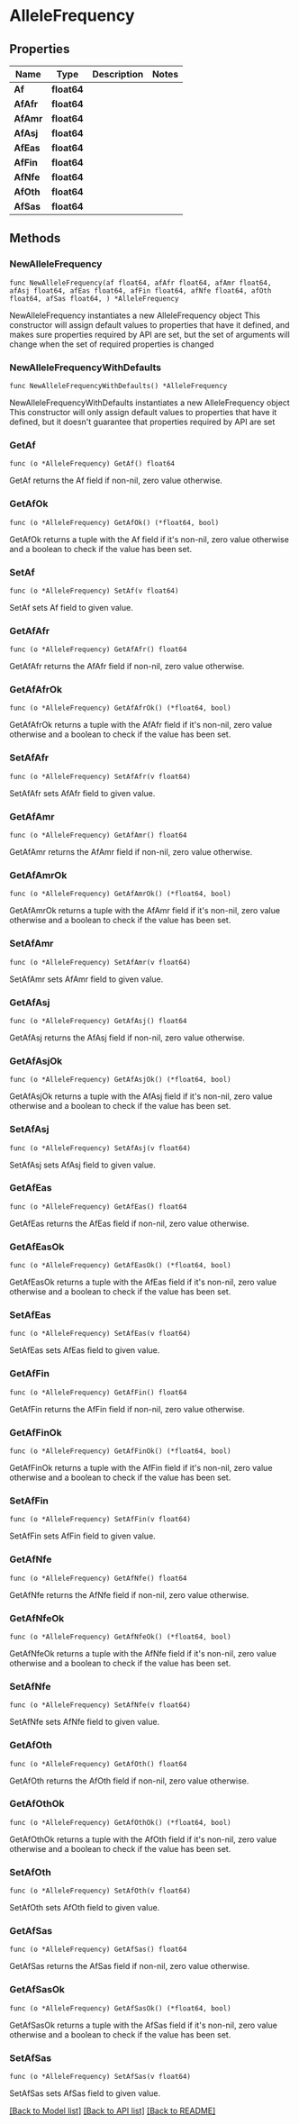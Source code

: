 # AlleleFrequency

## Properties

Name | Type | Description | Notes
------------ | ------------- | ------------- | -------------
**Af** | **float64** |  | 
**AfAfr** | **float64** |  | 
**AfAmr** | **float64** |  | 
**AfAsj** | **float64** |  | 
**AfEas** | **float64** |  | 
**AfFin** | **float64** |  | 
**AfNfe** | **float64** |  | 
**AfOth** | **float64** |  | 
**AfSas** | **float64** |  | 

## Methods

### NewAlleleFrequency

`func NewAlleleFrequency(af float64, afAfr float64, afAmr float64, afAsj float64, afEas float64, afFin float64, afNfe float64, afOth float64, afSas float64, ) *AlleleFrequency`

NewAlleleFrequency instantiates a new AlleleFrequency object
This constructor will assign default values to properties that have it defined,
and makes sure properties required by API are set, but the set of arguments
will change when the set of required properties is changed

### NewAlleleFrequencyWithDefaults

`func NewAlleleFrequencyWithDefaults() *AlleleFrequency`

NewAlleleFrequencyWithDefaults instantiates a new AlleleFrequency object
This constructor will only assign default values to properties that have it defined,
but it doesn't guarantee that properties required by API are set

### GetAf

`func (o *AlleleFrequency) GetAf() float64`

GetAf returns the Af field if non-nil, zero value otherwise.

### GetAfOk

`func (o *AlleleFrequency) GetAfOk() (*float64, bool)`

GetAfOk returns a tuple with the Af field if it's non-nil, zero value otherwise
and a boolean to check if the value has been set.

### SetAf

`func (o *AlleleFrequency) SetAf(v float64)`

SetAf sets Af field to given value.


### GetAfAfr

`func (o *AlleleFrequency) GetAfAfr() float64`

GetAfAfr returns the AfAfr field if non-nil, zero value otherwise.

### GetAfAfrOk

`func (o *AlleleFrequency) GetAfAfrOk() (*float64, bool)`

GetAfAfrOk returns a tuple with the AfAfr field if it's non-nil, zero value otherwise
and a boolean to check if the value has been set.

### SetAfAfr

`func (o *AlleleFrequency) SetAfAfr(v float64)`

SetAfAfr sets AfAfr field to given value.


### GetAfAmr

`func (o *AlleleFrequency) GetAfAmr() float64`

GetAfAmr returns the AfAmr field if non-nil, zero value otherwise.

### GetAfAmrOk

`func (o *AlleleFrequency) GetAfAmrOk() (*float64, bool)`

GetAfAmrOk returns a tuple with the AfAmr field if it's non-nil, zero value otherwise
and a boolean to check if the value has been set.

### SetAfAmr

`func (o *AlleleFrequency) SetAfAmr(v float64)`

SetAfAmr sets AfAmr field to given value.


### GetAfAsj

`func (o *AlleleFrequency) GetAfAsj() float64`

GetAfAsj returns the AfAsj field if non-nil, zero value otherwise.

### GetAfAsjOk

`func (o *AlleleFrequency) GetAfAsjOk() (*float64, bool)`

GetAfAsjOk returns a tuple with the AfAsj field if it's non-nil, zero value otherwise
and a boolean to check if the value has been set.

### SetAfAsj

`func (o *AlleleFrequency) SetAfAsj(v float64)`

SetAfAsj sets AfAsj field to given value.


### GetAfEas

`func (o *AlleleFrequency) GetAfEas() float64`

GetAfEas returns the AfEas field if non-nil, zero value otherwise.

### GetAfEasOk

`func (o *AlleleFrequency) GetAfEasOk() (*float64, bool)`

GetAfEasOk returns a tuple with the AfEas field if it's non-nil, zero value otherwise
and a boolean to check if the value has been set.

### SetAfEas

`func (o *AlleleFrequency) SetAfEas(v float64)`

SetAfEas sets AfEas field to given value.


### GetAfFin

`func (o *AlleleFrequency) GetAfFin() float64`

GetAfFin returns the AfFin field if non-nil, zero value otherwise.

### GetAfFinOk

`func (o *AlleleFrequency) GetAfFinOk() (*float64, bool)`

GetAfFinOk returns a tuple with the AfFin field if it's non-nil, zero value otherwise
and a boolean to check if the value has been set.

### SetAfFin

`func (o *AlleleFrequency) SetAfFin(v float64)`

SetAfFin sets AfFin field to given value.


### GetAfNfe

`func (o *AlleleFrequency) GetAfNfe() float64`

GetAfNfe returns the AfNfe field if non-nil, zero value otherwise.

### GetAfNfeOk

`func (o *AlleleFrequency) GetAfNfeOk() (*float64, bool)`

GetAfNfeOk returns a tuple with the AfNfe field if it's non-nil, zero value otherwise
and a boolean to check if the value has been set.

### SetAfNfe

`func (o *AlleleFrequency) SetAfNfe(v float64)`

SetAfNfe sets AfNfe field to given value.


### GetAfOth

`func (o *AlleleFrequency) GetAfOth() float64`

GetAfOth returns the AfOth field if non-nil, zero value otherwise.

### GetAfOthOk

`func (o *AlleleFrequency) GetAfOthOk() (*float64, bool)`

GetAfOthOk returns a tuple with the AfOth field if it's non-nil, zero value otherwise
and a boolean to check if the value has been set.

### SetAfOth

`func (o *AlleleFrequency) SetAfOth(v float64)`

SetAfOth sets AfOth field to given value.


### GetAfSas

`func (o *AlleleFrequency) GetAfSas() float64`

GetAfSas returns the AfSas field if non-nil, zero value otherwise.

### GetAfSasOk

`func (o *AlleleFrequency) GetAfSasOk() (*float64, bool)`

GetAfSasOk returns a tuple with the AfSas field if it's non-nil, zero value otherwise
and a boolean to check if the value has been set.

### SetAfSas

`func (o *AlleleFrequency) SetAfSas(v float64)`

SetAfSas sets AfSas field to given value.



[[Back to Model list]](../README.md#documentation-for-models) [[Back to API list]](../README.md#documentation-for-api-endpoints) [[Back to README]](../README.md)



